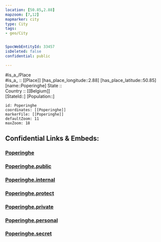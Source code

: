 ```yaml
---
location: [50.85,2.88] 
mapzoom: [7,12] 
mapmarker: city 
type: City
tags:
- geo/City


SpocWebEntityId: 33457
isDeleted: false
confidential: public

---
```

#is_a_/Place  
#is_a_ :: [[Place]] 
[has_place_longitude::2.88] 
[has_place_latitude::50.85] 
[name::Poperinghe] 
State ::  
Country :: [[Belgium]]  
[StateId::] 
[Population::] 



```leaflet
id: Poperinghe
coordinates: [[Poperinghe]] 
markerFile: [[Poperinghe]] 
defaultZoom: 11 
maxZoom: 18
```


## Confidential Links & Embeds: 

### [Poperinghe](/_Standards/Earth/Continent/Europe/Europe~West/Belgium/Regions~Belgium/Vlaanderen/counties~Vlaanderen/West_Flanders/City/Poperinghe.md) 

### [Poperinghe.public](/_public/Earth/Continent/Europe/Europe~West/Belgium/Regions~Belgium/Vlaanderen/counties~Vlaanderen/West_Flanders/City/Poperinghe.public.md) 

### [Poperinghe.internal](/_internal/Earth/Continent/Europe/Europe~West/Belgium/Regions~Belgium/Vlaanderen/counties~Vlaanderen/West_Flanders/City/Poperinghe.internal.md) 

### [Poperinghe.protect](/_protect/Earth/Continent/Europe/Europe~West/Belgium/Regions~Belgium/Vlaanderen/counties~Vlaanderen/West_Flanders/City/Poperinghe.protect.md) 

### [Poperinghe.private](/_private/Earth/Continent/Europe/Europe~West/Belgium/Regions~Belgium/Vlaanderen/counties~Vlaanderen/West_Flanders/City/Poperinghe.private.md) 

### [Poperinghe.personal](/_personal/Earth/Continent/Europe/Europe~West/Belgium/Regions~Belgium/Vlaanderen/counties~Vlaanderen/West_Flanders/City/Poperinghe.personal.md) 

### [Poperinghe.secret](/_secret/Earth/Continent/Europe/Europe~West/Belgium/Regions~Belgium/Vlaanderen/counties~Vlaanderen/West_Flanders/City/Poperinghe.secret.md)

